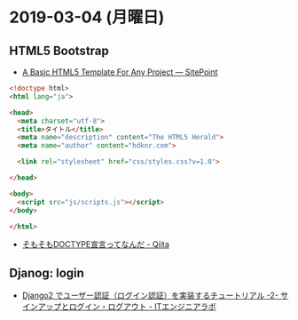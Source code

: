 # 2019-03-04 (月曜日)

## HTML5 Bootstrap 

- [A Basic HTML5 Template For Any Project — SitePoint](https://www.sitepoint.com/a-basic-html5-template/)

~~~html
<!doctype html>
<html lang="ja">

<head>
  <meta charset="utf-8">
  <title>タイトル</title>
  <meta name="description" content="The HTML5 Herald">
  <meta name="author" content="hdknr.com">

  <link rel="stylesheet" href="css/styles.css?v=1.0">

</head>

<body>
  <script src="js/scripts.js"></script>
</body>

</html>
~~~

- [そもそもDOCTYPE宣言ってなんだ - Qiita](https://qiita.com/NoxGit/items/74314d755222c0d971e4)


## Djanog: login

- [Django2 でユーザー認証（ログイン認証）を実装するチュートリアル -2- サインアップとログイン・ログアウト - ITエンジニアラボ](https://it-engineer-lab.com/archives/544)

